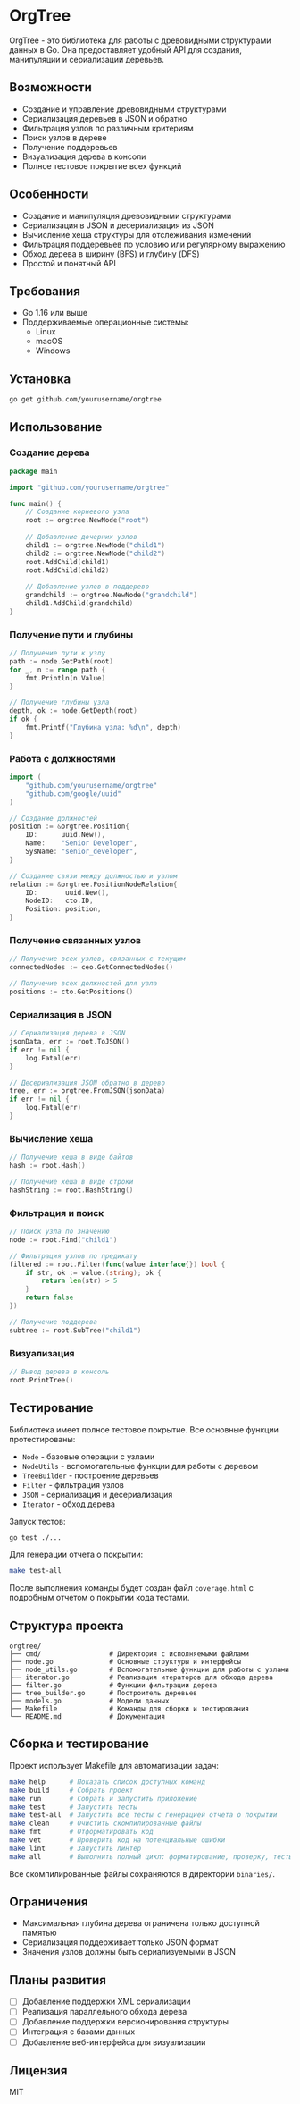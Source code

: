 # OrgTree

OrgTree - это библиотека для работы с древовидными структурами данных в Go. Она предоставляет удобный API для создания, манипуляции и сериализации деревьев.

## Возможности

- Создание и управление древовидными структурами
- Сериализация деревьев в JSON и обратно
- Фильтрация узлов по различным критериям
- Поиск узлов в дереве
- Получение поддеревьев
- Визуализация дерева в консоли
- Полное тестовое покрытие всех функций

## Особенности

- Создание и манипуляция древовидными структурами
- Сериализация в JSON и десериализация из JSON
- Вычисление хеша структуры для отслеживания изменений
- Фильтрация поддеревьев по условию или регулярному выражению
- Обход дерева в ширину (BFS) и глубину (DFS)
- Простой и понятный API

## Требования

- Go 1.16 или выше
- Поддерживаемые операционные системы:
  - Linux
  - macOS
  - Windows

## Установка

```bash
go get github.com/yourusername/orgtree
```

## Использование

### Создание дерева

```go
package main

import "github.com/yourusername/orgtree"

func main() {
    // Создание корневого узла
    root := orgtree.NewNode("root")
    
    // Добавление дочерних узлов
    child1 := orgtree.NewNode("child1")
    child2 := orgtree.NewNode("child2")
    root.AddChild(child1)
    root.AddChild(child2)
    
    // Добавление узлов в поддерево
    grandchild := orgtree.NewNode("grandchild")
    child1.AddChild(grandchild)
}
```

### Получение пути и глубины

```go
// Получение пути к узлу
path := node.GetPath(root)
for _, n := range path {
    fmt.Println(n.Value)
}

// Получение глубины узла
depth, ok := node.GetDepth(root)
if ok {
    fmt.Printf("Глубина узла: %d\n", depth)
}
```

### Работа с должностями

```go
import (
    "github.com/yourusername/orgtree"
    "github.com/google/uuid"
)

// Создание должностей
position := &orgtree.Position{
    ID:      uuid.New(),
    Name:    "Senior Developer",
    SysName: "senior_developer",
}

// Создание связи между должностью и узлом
relation := &orgtree.PositionNodeRelation{
    ID:       uuid.New(),
    NodeID:   cto.ID,
    Position: position,
}
```

### Получение связанных узлов

```go
// Получение всех узлов, связанных с текущим
connectedNodes := ceo.GetConnectedNodes()

// Получение всех должностей для узла
positions := cto.GetPositions()
```

### Сериализация в JSON

```go
// Сериализация дерева в JSON
jsonData, err := root.ToJSON()
if err != nil {
    log.Fatal(err)
}

// Десериализация JSON обратно в дерево
tree, err := orgtree.FromJSON(jsonData)
if err != nil {
    log.Fatal(err)
}
```

### Вычисление хеша

```go
// Получение хеша в виде байтов
hash := root.Hash()

// Получение хеша в виде строки
hashString := root.HashString()
```

### Фильтрация и поиск

```go
// Поиск узла по значению
node := root.Find("child1")

// Фильтрация узлов по предикату
filtered := root.Filter(func(value interface{}) bool {
    if str, ok := value.(string); ok {
        return len(str) > 5
    }
    return false
})

// Получение поддерева
subtree := root.SubTree("child1")
```

### Визуализация

```go
// Вывод дерева в консоль
root.PrintTree()
```

## Тестирование

Библиотека имеет полное тестовое покрытие. Все основные функции протестированы:

- `Node` - базовые операции с узлами
- `NodeUtils` - вспомогательные функции для работы с деревом
- `TreeBuilder` - построение деревьев
- `Filter` - фильтрация узлов
- `JSON` - сериализация и десериализация
- `Iterator` - обход дерева

Запуск тестов:

```bash
go test ./...
```

Для генерации отчета о покрытии:

```bash
make test-all
```

После выполнения команды будет создан файл `coverage.html` с подробным отчетом о покрытии кода тестами.

## Структура проекта

```
orgtree/
├── cmd/                 # Директория с исполняемыми файлами
├── node.go              # Основные структуры и интерфейсы
├── node_utils.go        # Вспомогательные функции для работы с узлами
├── iterator.go          # Реализация итераторов для обхода дерева
├── filter.go            # Функции фильтрации дерева
├── tree_builder.go      # Построитель деревьев
├── models.go            # Модели данных
├── Makefile             # Команды для сборки и тестирования
└── README.md            # Документация
```

## Сборка и тестирование

Проект использует Makefile для автоматизации задач:

```bash
make help      # Показать список доступных команд
make build     # Собрать проект
make run       # Собрать и запустить приложение
make test      # Запустить тесты
make test-all  # Запустить все тесты с генерацией отчета о покрытии
make clean     # Очистить скомпилированные файлы
make fmt       # Отформатировать код
make vet       # Проверить код на потенциальные ошибки
make lint      # Запустить линтер
make all       # Выполнить полный цикл: форматирование, проверку, тесты и сборку
```

Все скомпилированные файлы сохраняются в директории `binaries/`.

## Ограничения

- Максимальная глубина дерева ограничена только доступной памятью
- Сериализация поддерживает только JSON формат
- Значения узлов должны быть сериализуемыми в JSON

## Планы развития

- [ ] Добавление поддержки XML сериализации
- [ ] Реализация параллельного обхода дерева
- [ ] Добавление поддержки версионирования структуры
- [ ] Интеграция с базами данных
- [ ] Добавление веб-интерфейса для визуализации

## Лицензия

MIT 